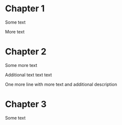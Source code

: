 # Chapter 1

Some text

More text

# Chapter 2

Some more text

Additional text text text

One more line with more text and additional description

# Chapter 3

Some text